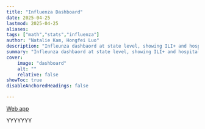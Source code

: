 ```yaml
---
title: "Influenza Dashboard"
date: 2025-04-25
lastmod: 2025-04-25
aliases: 
tags: ["math","stats","influenza"]
author: "Natalie Kam, Hongfei Luo"
description: "Infleunza dashbaord at state level, showing ILI+ and hospitalization rates"
summary: "Infleunza dashbaord at state level, showing ILI+ and hospitalization rates" 
cover:
    image: "dashboard"
    alt: ""
    relative: false
showToc: true
disableAnchoredHeadings: false

---
```


[Web app](https://influenzadashboard.streamlit.app/chartbyseason)

YYYYYYY
